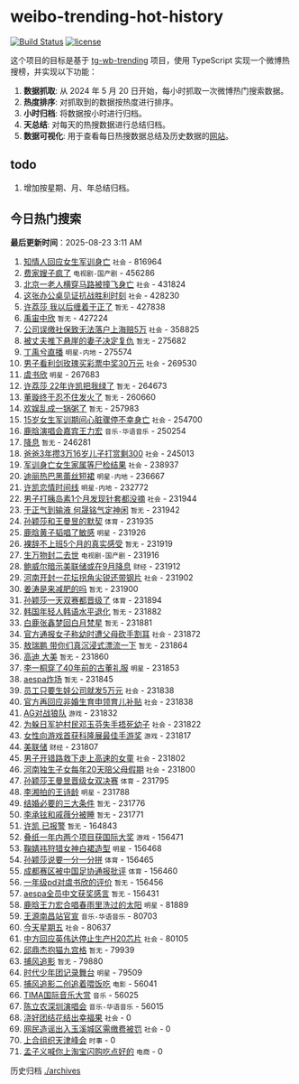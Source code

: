 # weibo-trending-hot-history

[![Build Status](https://github.com/lxw15337674/weibo-trending-hot-history/actions/workflows/nodejs.yml/badge.svg)](https://github.com/lxw15337674/weibo-trending-hot-history/actions)
[![license](https://img.shields.io/github/license/lxw15337674/weibo-trending-hot-history)](https://github.com/lxw15337674/weibo-trending-hot-history/blob/master/LICENSE)


这个项目的目标是基于 [tg-wb-trending](https://github.com/xiadd/tg-wb-trending) 项目，使用 TypeScript 实现一个微博热搜榜，并实现以下功能：

1. **数据抓取**: 从 2024 年 5 月 20 日开始，每小时抓取一次微博热门搜索数据。
2. **热度排序**: 对抓取到的数据按热度进行排序。
3. **小时归档**: 将数据按小时进行归档。
4. **天总结**: 对每天的热搜数据进行总结归档。
5. **数据可视化**: 用于查看每日热搜数据总结及历史数据的[网站](https://weibo-trending-hot-history.vercel.app/)。

## todo

1. 增加按星期、月、年总结归档。



## 今日热门搜索




























































































































































































































































































































































































































































































































































































































































































































































































































































































































































































































































































































































































































































































































































































































































































































































































































































































































































































































































































































































































































































































































































































































































































































































































































































































































































































































































































































































































































































































































































































































































































































































































































































































































































































































































































































































































































































































































































































































































































































































































































































































































































































































































































































































































































































































































































































































































































































































































































































































































































































































































































































































































































































































































































































































































































































































































































































































































































































































































































































































































































































































































































































































































































































































































































































































































































































































































































































































































































































































































































































































































































































































































































































































































































































































































































































































































































































































































































































































































































































































































































































































































































































































































































































































































































































































































































































































































































































































































































































































































































































































































































































































































































































































































































































































































































































































































































































































































































































































































































































































































































































































































































































































































































































































































































































































































































































































































































<!-- BEGIN -->

**最后更新时间**：2025-08-23 3:11 AM
1. [知情人回应女生军训身亡](https://m.weibo.cn/search?containerid=100103type%3D1%26t%3D10%26q%3D%23%E7%9F%A5%E6%83%85%E4%BA%BA%E5%9B%9E%E5%BA%94%E5%A5%B3%E7%94%9F%E5%86%9B%E8%AE%AD%E8%BA%AB%E4%BA%A1%23&stream_entry_id=31&isnewpage=1&extparam=seat%3D1%26lcate%3D5001%26flag%3D1%26band_rank%3D1%26dgr%3D0%26realpos%3D1%26c_type%3D31%26cate%3D5001%26filter_type%3Drealtimehot%26q%3D%2523%25E7%259F%25A5%25E6%2583%2585%25E4%25BA%25BA%25E5%259B%259E%25E5%25BA%2594%25E5%25A5%25B3%25E7%2594%259F%25E5%2586%259B%25E8%25AE%25AD%25E8%25BA%25AB%25E4%25BA%25A1%2523%26pos%3D0%26stream_entry_id%3D31%26display_time%3D1755880442%26pre_seqid%3D1755880442236054379658) `社会` - 816964
2. [费家嫂子疯了](https://m.weibo.cn/search?containerid=100103type%3D1%26t%3D10%26q%3D%23%E8%B4%B9%E5%AE%B6%E5%AB%82%E5%AD%90%E7%96%AF%E4%BA%86%23&stream_entry_id=31&isnewpage=1&extparam=seat%3D1%26lcate%3D5001%26flag%3D1%26band_rank%3D6%26dgr%3D0%26realpos%3D6%26c_type%3D31%26cate%3D5001%26filter_type%3Drealtimehot%26q%3D%2523%25E8%25B4%25B9%25E5%25AE%25B6%25E5%25AB%2582%25E5%25AD%2590%25E7%2596%25AF%25E4%25BA%2586%2523%26pos%3D5%26stream_entry_id%3D31%26display_time%3D1755880442%26pre_seqid%3D1755880442236054379658) `电视剧-国产剧` - 456286
3. [北京一老人横穿马路被撞飞身亡](https://m.weibo.cn/search?containerid=100103type%3D1%26t%3D10%26q%3D%23%E5%8C%97%E4%BA%AC%E4%B8%80%E8%80%81%E4%BA%BA%E6%A8%AA%E7%A9%BF%E9%A9%AC%E8%B7%AF%E8%A2%AB%E6%92%9E%E9%A3%9E%E8%BA%AB%E4%BA%A1%23&stream_entry_id=31&isnewpage=1&extparam=seat%3D1%26lcate%3D5001%26flag%3D0%26band_rank%3D2%26dgr%3D0%26realpos%3D2%26c_type%3D31%26cate%3D5001%26filter_type%3Drealtimehot%26q%3D%2523%25E5%258C%2597%25E4%25BA%25AC%25E4%25B8%2580%25E8%2580%2581%25E4%25BA%25BA%25E6%25A8%25AA%25E7%25A9%25BF%25E9%25A9%25AC%25E8%25B7%25AF%25E8%25A2%25AB%25E6%2592%259E%25E9%25A3%259E%25E8%25BA%25AB%25E4%25BA%25A1%2523%26pos%3D1%26stream_entry_id%3D31%26display_time%3D1755880442%26pre_seqid%3D1755880442236054379658) `社会` - 431824
4. [这张办公桌见证抗战胜利时刻](https://m.weibo.cn/search?containerid=100103type%3D1%26t%3D10%26q%3D%23%E8%BF%99%E5%BC%A0%E5%8A%9E%E5%85%AC%E6%A1%8C%E8%A7%81%E8%AF%81%E6%8A%97%E6%88%98%E8%83%9C%E5%88%A9%E6%97%B6%E5%88%BB%23&stream_entry_id=31&isnewpage=1&extparam=seat%3D1%26lcate%3D5001%26flag%3D0%26band_rank%3D3%26dgr%3D0%26realpos%3D3%26c_type%3D31%26cate%3D5001%26filter_type%3Drealtimehot%26q%3D%2523%25E8%25BF%2599%25E5%25BC%25A0%25E5%258A%259E%25E5%2585%25AC%25E6%25A1%258C%25E8%25A7%2581%25E8%25AF%2581%25E6%258A%2597%25E6%2588%2598%25E8%2583%259C%25E5%2588%25A9%25E6%2597%25B6%25E5%2588%25BB%2523%26pos%3D2%26stream_entry_id%3D31%26display_time%3D1755880442%26pre_seqid%3D1755880442236054379658) `社会` - 428230
5. [许荔莎 我以后缠着于正了](https://m.weibo.cn/search?containerid=100103type%3D1%26t%3D10%26q%3D%E8%AE%B8%E8%8D%94%E8%8E%8E+%E6%88%91%E4%BB%A5%E5%90%8E%E7%BC%A0%E7%9D%80%E4%BA%8E%E6%AD%A3%E4%BA%86&stream_entry_id=31&isnewpage=1&extparam=seat%3D1%26lcate%3D5001%26flag%3D2%26band_rank%3D4%26dgr%3D0%26realpos%3D4%26c_type%3D31%26cate%3D5001%26filter_type%3Drealtimehot%26q%3D%25E8%25AE%25B8%25E8%258D%2594%25E8%258E%258E%2520%25E6%2588%2591%25E4%25BB%25A5%25E5%2590%258E%25E7%25BC%25A0%25E7%259D%2580%25E4%25BA%258E%25E6%25AD%25A3%25E4%25BA%2586%26pos%3D3%26stream_entry_id%3D31%26display_time%3D1755880442%26pre_seqid%3D1755880442236054379658) `暂无` - 427838
6. [禹宙中欣](https://m.weibo.cn/search?containerid=100103type%3D1%26t%3D10%26q%3D%23%E7%A6%B9%E5%AE%99%E4%B8%AD%E6%AC%A3%23&stream_entry_id=31&isnewpage=1&extparam=seat%3D1%26lcate%3D5001%26flag%3D2%26band_rank%3D5%26dgr%3D0%26realpos%3D5%26c_type%3D31%26cate%3D5001%26filter_type%3Drealtimehot%26q%3D%2523%25E7%25A6%25B9%25E5%25AE%2599%25E4%25B8%25AD%25E6%25AC%25A3%2523%26pos%3D4%26stream_entry_id%3D31%26display_time%3D1755880442%26pre_seqid%3D1755880442236054379658) `暂无` - 427224
7. [公司误缴社保致无法落户上海赔5万](https://m.weibo.cn/search?containerid=100103type%3D1%26t%3D10%26q%3D%23%E5%85%AC%E5%8F%B8%E8%AF%AF%E7%BC%B4%E7%A4%BE%E4%BF%9D%E8%87%B4%E6%97%A0%E6%B3%95%E8%90%BD%E6%88%B7%E4%B8%8A%E6%B5%B7%E8%B5%945%E4%B8%87%23&stream_entry_id=31&isnewpage=1&extparam=seat%3D1%26lcate%3D5001%26flag%3D1%26band_rank%3D7%26dgr%3D0%26realpos%3D7%26c_type%3D31%26cate%3D5001%26filter_type%3Drealtimehot%26q%3D%2523%25E5%2585%25AC%25E5%258F%25B8%25E8%25AF%25AF%25E7%25BC%25B4%25E7%25A4%25BE%25E4%25BF%259D%25E8%2587%25B4%25E6%2597%25A0%25E6%25B3%2595%25E8%2590%25BD%25E6%2588%25B7%25E4%25B8%258A%25E6%25B5%25B7%25E8%25B5%25945%25E4%25B8%2587%2523%26pos%3D7%26stream_entry_id%3D31%26display_time%3D1755880442%26pre_seqid%3D1755880442236054379658) `社会` - 358825
8. [被丈夫推下悬崖的妻子决定复仇](https://m.weibo.cn/search?containerid=100103type%3D1%26t%3D10%26q%3D%E8%A2%AB%E4%B8%88%E5%A4%AB%E6%8E%A8%E4%B8%8B%E6%82%AC%E5%B4%96%E7%9A%84%E5%A6%BB%E5%AD%90%E5%86%B3%E5%AE%9A%E5%A4%8D%E4%BB%87&stream_entry_id=31&isnewpage=1&extparam=seat%3D1%26lcate%3D5001%26flag%3D0%26band_rank%3D8%26dgr%3D0%26realpos%3D8%26c_type%3D31%26cate%3D5001%26filter_type%3Drealtimehot%26q%3D%25E8%25A2%25AB%25E4%25B8%2588%25E5%25A4%25AB%25E6%258E%25A8%25E4%25B8%258B%25E6%2582%25AC%25E5%25B4%2596%25E7%259A%2584%25E5%25A6%25BB%25E5%25AD%2590%25E5%2586%25B3%25E5%25AE%259A%25E5%25A4%258D%25E4%25BB%2587%26pos%3D8%26stream_entry_id%3D31%26display_time%3D1755880442%26pre_seqid%3D1755880442236054379658) `暂无` - 275682
9. [丁禹兮直播](https://m.weibo.cn/search?containerid=100103type%3D1%26t%3D10%26q%3D%E4%B8%81%E7%A6%B9%E5%85%AE%E7%9B%B4%E6%92%AD&stream_entry_id=31&isnewpage=1&extparam=seat%3D1%26lcate%3D5001%26flag%3D0%26band_rank%3D9%26dgr%3D0%26realpos%3D9%26c_type%3D31%26cate%3D5001%26filter_type%3Drealtimehot%26q%3D%25E4%25B8%2581%25E7%25A6%25B9%25E5%2585%25AE%25E7%259B%25B4%25E6%2592%25AD%26pos%3D9%26stream_entry_id%3D31%26display_time%3D1755880442%26pre_seqid%3D1755880442236054379658) `明星-内地` - 275574
10. [男子看利剑玫瑰买彩票中奖30万元](https://m.weibo.cn/search?containerid=100103type%3D1%26t%3D10%26q%3D%23%E7%94%B7%E5%AD%90%E7%9C%8B%E5%88%A9%E5%89%91%E7%8E%AB%E7%91%B0%E4%B9%B0%E5%BD%A9%E7%A5%A8%E4%B8%AD%E5%A5%9630%E4%B8%87%E5%85%83%23&stream_entry_id=31&isnewpage=1&extparam=seat%3D1%26lcate%3D5001%26flag%3D0%26band_rank%3D10%26dgr%3D0%26realpos%3D10%26c_type%3D31%26cate%3D5001%26filter_type%3Drealtimehot%26q%3D%2523%25E7%2594%25B7%25E5%25AD%2590%25E7%259C%258B%25E5%2588%25A9%25E5%2589%2591%25E7%258E%25AB%25E7%2591%25B0%25E4%25B9%25B0%25E5%25BD%25A9%25E7%25A5%25A8%25E4%25B8%25AD%25E5%25A5%259630%25E4%25B8%2587%25E5%2585%2583%2523%26pos%3D10%26stream_entry_id%3D31%26display_time%3D1755880442%26pre_seqid%3D1755880442236054379658) `社会` - 269530
11. [虞书欣](https://m.weibo.cn/search?containerid=100103type%3D1%26t%3D10%26q%3D%E8%99%9E%E4%B9%A6%E6%AC%A3&stream_entry_id=31&isnewpage=1&extparam=seat%3D1%26lcate%3D5001%26flag%3D2%26band_rank%3D11%26dgr%3D0%26realpos%3D11%26c_type%3D31%26cate%3D5001%26filter_type%3Drealtimehot%26q%3D%25E8%2599%259E%25E4%25B9%25A6%25E6%25AC%25A3%26pos%3D11%26stream_entry_id%3D31%26display_time%3D1755880442%26pre_seqid%3D1755880442236054379658) `明星` - 267683
12. [许荔莎 22年许凯把我绿了](https://m.weibo.cn/search?containerid=100103type%3D1%26t%3D10%26q%3D%E8%AE%B8%E8%8D%94%E8%8E%8E+22%E5%B9%B4%E8%AE%B8%E5%87%AF%E6%8A%8A%E6%88%91%E7%BB%BF%E4%BA%86&stream_entry_id=31&isnewpage=1&extparam=seat%3D1%26lcate%3D5001%26flag%3D0%26band_rank%3D12%26dgr%3D0%26realpos%3D12%26c_type%3D31%26cate%3D5001%26filter_type%3Drealtimehot%26q%3D%25E8%25AE%25B8%25E8%258D%2594%25E8%258E%258E%252022%25E5%25B9%25B4%25E8%25AE%25B8%25E5%2587%25AF%25E6%258A%258A%25E6%2588%2591%25E7%25BB%25BF%25E4%25BA%2586%26pos%3D12%26stream_entry_id%3D31%26display_time%3D1755880442%26pre_seqid%3D1755880442236054379658) `暂无` - 264673
13. [董璇终于忍不住发火了](https://m.weibo.cn/search?containerid=100103type%3D1%26t%3D10%26q%3D%E8%91%A3%E7%92%87%E7%BB%88%E4%BA%8E%E5%BF%8D%E4%B8%8D%E4%BD%8F%E5%8F%91%E7%81%AB%E4%BA%86&stream_entry_id=31&isnewpage=1&extparam=seat%3D1%26lcate%3D5001%26flag%3D0%26band_rank%3D13%26dgr%3D0%26realpos%3D13%26c_type%3D31%26cate%3D5001%26filter_type%3Drealtimehot%26q%3D%25E8%2591%25A3%25E7%2592%2587%25E7%25BB%2588%25E4%25BA%258E%25E5%25BF%258D%25E4%25B8%258D%25E4%25BD%258F%25E5%258F%2591%25E7%2581%25AB%25E4%25BA%2586%26pos%3D13%26stream_entry_id%3D31%26display_time%3D1755880442%26pre_seqid%3D1755880442236054379658) `暂无` - 260660
14. [欢娱乱成一锅粥了](https://m.weibo.cn/search?containerid=100103type%3D1%26t%3D10%26q%3D%E6%AC%A2%E5%A8%B1%E4%B9%B1%E6%88%90%E4%B8%80%E9%94%85%E7%B2%A5%E4%BA%86&stream_entry_id=31&isnewpage=1&extparam=seat%3D1%26lcate%3D5001%26flag%3D0%26band_rank%3D14%26dgr%3D0%26realpos%3D14%26c_type%3D31%26cate%3D5001%26filter_type%3Drealtimehot%26q%3D%25E6%25AC%25A2%25E5%25A8%25B1%25E4%25B9%25B1%25E6%2588%2590%25E4%25B8%2580%25E9%2594%2585%25E7%25B2%25A5%25E4%25BA%2586%26pos%3D14%26stream_entry_id%3D31%26display_time%3D1755880442%26pre_seqid%3D1755880442236054379658) `暂无` - 257983
15. [15岁女生军训期间心脏骤停不幸身亡](https://m.weibo.cn/search?containerid=100103type%3D1%26t%3D10%26q%3D%2315%E5%B2%81%E5%A5%B3%E7%94%9F%E5%86%9B%E8%AE%AD%E6%9C%9F%E9%97%B4%E5%BF%83%E8%84%8F%E9%AA%A4%E5%81%9C%E4%B8%8D%E5%B9%B8%E8%BA%AB%E4%BA%A1%23&stream_entry_id=31&isnewpage=1&extparam=seat%3D1%26lcate%3D5001%26flag%3D0%26band_rank%3D15%26dgr%3D0%26realpos%3D15%26c_type%3D31%26cate%3D5001%26filter_type%3Drealtimehot%26q%3D%252315%25E5%25B2%2581%25E5%25A5%25B3%25E7%2594%259F%25E5%2586%259B%25E8%25AE%25AD%25E6%259C%259F%25E9%2597%25B4%25E5%25BF%2583%25E8%2584%258F%25E9%25AA%25A4%25E5%2581%259C%25E4%25B8%258D%25E5%25B9%25B8%25E8%25BA%25AB%25E4%25BA%25A1%2523%26pos%3D15%26stream_entry_id%3D31%26display_time%3D1755880442%26pre_seqid%3D1755880442236054379658) `社会` - 254700
16. [鹿晗演唱会嘉宾王力宏](https://m.weibo.cn/search?containerid=100103type%3D1%26t%3D10%26q%3D%23%E9%B9%BF%E6%99%97%E6%BC%94%E5%94%B1%E4%BC%9A%E5%98%89%E5%AE%BE%E7%8E%8B%E5%8A%9B%E5%AE%8F%23&stream_entry_id=31&isnewpage=1&extparam=seat%3D1%26lcate%3D5001%26flag%3D0%26band_rank%3D16%26dgr%3D0%26realpos%3D16%26c_type%3D31%26cate%3D5001%26filter_type%3Drealtimehot%26q%3D%2523%25E9%25B9%25BF%25E6%2599%2597%25E6%25BC%2594%25E5%2594%25B1%25E4%25BC%259A%25E5%2598%2589%25E5%25AE%25BE%25E7%258E%258B%25E5%258A%259B%25E5%25AE%258F%2523%26pos%3D16%26stream_entry_id%3D31%26display_time%3D1755880442%26pre_seqid%3D1755880442236054379658) `音乐-华语音乐` - 250254
17. [降息](https://m.weibo.cn/search?containerid=100103type%3D1%26t%3D10%26q%3D%E9%99%8D%E6%81%AF&stream_entry_id=31&isnewpage=1&extparam=seat%3D1%26lcate%3D5001%26flag%3D0%26band_rank%3D17%26dgr%3D0%26realpos%3D17%26c_type%3D31%26cate%3D5001%26filter_type%3Drealtimehot%26q%3D%25E9%2599%258D%25E6%2581%25AF%26pos%3D17%26stream_entry_id%3D31%26display_time%3D1755880442%26pre_seqid%3D1755880442236054379658) `暂无` - 246281
18. [爸爸3年攒3万16岁儿子打赏剩300](https://m.weibo.cn/search?containerid=100103type%3D1%26t%3D10%26q%3D%23%E7%88%B8%E7%88%B83%E5%B9%B4%E6%94%923%E4%B8%8716%E5%B2%81%E5%84%BF%E5%AD%90%E6%89%93%E8%B5%8F%E5%89%A9300%23&stream_entry_id=31&isnewpage=1&extparam=seat%3D1%26lcate%3D5001%26flag%3D0%26band_rank%3D18%26dgr%3D0%26realpos%3D18%26c_type%3D31%26cate%3D5001%26filter_type%3Drealtimehot%26q%3D%2523%25E7%2588%25B8%25E7%2588%25B83%25E5%25B9%25B4%25E6%2594%25923%25E4%25B8%258716%25E5%25B2%2581%25E5%2584%25BF%25E5%25AD%2590%25E6%2589%2593%25E8%25B5%258F%25E5%2589%25A9300%2523%26pos%3D18%26stream_entry_id%3D31%26display_time%3D1755880442%26pre_seqid%3D1755880442236054379658) `社会` - 245013
19. [军训身亡女生家属等尸检结果](https://m.weibo.cn/search?containerid=100103type%3D1%26t%3D10%26q%3D%23%E5%86%9B%E8%AE%AD%E8%BA%AB%E4%BA%A1%E5%A5%B3%E7%94%9F%E5%AE%B6%E5%B1%9E%E7%AD%89%E5%B0%B8%E6%A3%80%E7%BB%93%E6%9E%9C%23&stream_entry_id=31&isnewpage=1&extparam=seat%3D1%26lcate%3D5001%26flag%3D0%26band_rank%3D19%26dgr%3D0%26realpos%3D19%26c_type%3D31%26cate%3D5001%26filter_type%3Drealtimehot%26q%3D%2523%25E5%2586%259B%25E8%25AE%25AD%25E8%25BA%25AB%25E4%25BA%25A1%25E5%25A5%25B3%25E7%2594%259F%25E5%25AE%25B6%25E5%25B1%259E%25E7%25AD%2589%25E5%25B0%25B8%25E6%25A3%2580%25E7%25BB%2593%25E6%259E%259C%2523%26pos%3D19%26stream_entry_id%3D31%26display_time%3D1755880442%26pre_seqid%3D1755880442236054379658) `社会` - 238937
20. [迪丽热巴黑蕾丝短裙](https://m.weibo.cn/search?containerid=100103type%3D1%26t%3D10%26q%3D%23%E8%BF%AA%E4%B8%BD%E7%83%AD%E5%B7%B4%E9%BB%91%E8%95%BE%E4%B8%9D%E7%9F%AD%E8%A3%99%23&stream_entry_id=31&isnewpage=1&extparam=seat%3D1%26lcate%3D5001%26flag%3D0%26band_rank%3D20%26dgr%3D0%26realpos%3D20%26c_type%3D31%26cate%3D5001%26filter_type%3Drealtimehot%26q%3D%2523%25E8%25BF%25AA%25E4%25B8%25BD%25E7%2583%25AD%25E5%25B7%25B4%25E9%25BB%2591%25E8%2595%25BE%25E4%25B8%259D%25E7%259F%25AD%25E8%25A3%2599%2523%26pos%3D20%26stream_entry_id%3D31%26display_time%3D1755880442%26pre_seqid%3D1755880442236054379658) `明星-内地` - 236667
21. [许凯恋情时间线](https://m.weibo.cn/search?containerid=100103type%3D1%26t%3D10%26q%3D%E8%AE%B8%E5%87%AF%E6%81%8B%E6%83%85%E6%97%B6%E9%97%B4%E7%BA%BF&stream_entry_id=31&isnewpage=1&extparam=seat%3D1%26lcate%3D5001%26flag%3D2%26band_rank%3D21%26dgr%3D0%26realpos%3D21%26c_type%3D31%26cate%3D5001%26filter_type%3Drealtimehot%26q%3D%25E8%25AE%25B8%25E5%2587%25AF%25E6%2581%258B%25E6%2583%2585%25E6%2597%25B6%25E9%2597%25B4%25E7%25BA%25BF%26pos%3D21%26stream_entry_id%3D31%26display_time%3D1755880442%26pre_seqid%3D1755880442236054379658) `明星-内地` - 232772
22. [男子打胰岛素1个月发现针套都没摘](https://m.weibo.cn/search?containerid=100103type%3D1%26t%3D10%26q%3D%23%E7%94%B7%E5%AD%90%E6%89%93%E8%83%B0%E5%B2%9B%E7%B4%A01%E4%B8%AA%E6%9C%88%E5%8F%91%E7%8E%B0%E9%92%88%E5%A5%97%E9%83%BD%E6%B2%A1%E6%91%98%23&stream_entry_id=31&isnewpage=1&extparam=seat%3D1%26lcate%3D5001%26flag%3D0%26band_rank%3D22%26dgr%3D0%26realpos%3D22%26c_type%3D31%26cate%3D5001%26filter_type%3Drealtimehot%26q%3D%2523%25E7%2594%25B7%25E5%25AD%2590%25E6%2589%2593%25E8%2583%25B0%25E5%25B2%259B%25E7%25B4%25A01%25E4%25B8%25AA%25E6%259C%2588%25E5%258F%2591%25E7%258E%25B0%25E9%2592%2588%25E5%25A5%2597%25E9%2583%25BD%25E6%25B2%25A1%25E6%2591%2598%2523%26pos%3D22%26stream_entry_id%3D31%26display_time%3D1755880442%26pre_seqid%3D1755880442236054379658) `社会` - 231944
23. [于正气到输液 何晟铭气定神闲](https://m.weibo.cn/search?containerid=100103type%3D1%26t%3D10%26q%3D%E4%BA%8E%E6%AD%A3%E6%B0%94%E5%88%B0%E8%BE%93%E6%B6%B2+%E4%BD%95%E6%99%9F%E9%93%AD%E6%B0%94%E5%AE%9A%E7%A5%9E%E9%97%B2&stream_entry_id=31&isnewpage=1&extparam=seat%3D1%26lcate%3D5001%26flag%3D2%26band_rank%3D23%26dgr%3D0%26realpos%3D23%26c_type%3D31%26cate%3D5001%26filter_type%3Drealtimehot%26q%3D%25E4%25BA%258E%25E6%25AD%25A3%25E6%25B0%2594%25E5%2588%25B0%25E8%25BE%2593%25E6%25B6%25B2%2520%25E4%25BD%2595%25E6%2599%259F%25E9%2593%25AD%25E6%25B0%2594%25E5%25AE%259A%25E7%25A5%259E%25E9%2597%25B2%26pos%3D23%26stream_entry_id%3D31%26display_time%3D1755880442%26pre_seqid%3D1755880442236054379658) `暂无` - 231942
24. [孙颖莎和王曼昱的默契](https://m.weibo.cn/search?containerid=100103type%3D1%26t%3D10%26q%3D%23%E5%AD%99%E9%A2%96%E8%8E%8E%E5%92%8C%E7%8E%8B%E6%9B%BC%E6%98%B1%E7%9A%84%E9%BB%98%E5%A5%91%23&stream_entry_id=31&isnewpage=1&extparam=seat%3D1%26lcate%3D5001%26flag%3D1%26band_rank%3D24%26dgr%3D0%26realpos%3D24%26c_type%3D31%26cate%3D5001%26filter_type%3Drealtimehot%26q%3D%2523%25E5%25AD%2599%25E9%25A2%2596%25E8%258E%258E%25E5%2592%258C%25E7%258E%258B%25E6%259B%25BC%25E6%2598%25B1%25E7%259A%2584%25E9%25BB%2598%25E5%25A5%2591%2523%26pos%3D24%26stream_entry_id%3D31%26display_time%3D1755880442%26pre_seqid%3D1755880442236054379658) `体育` - 231935
25. [鹿晗黄子韬唱了敏感](https://m.weibo.cn/search?containerid=100103type%3D1%26t%3D10%26q%3D%23%E9%B9%BF%E6%99%97%E9%BB%84%E5%AD%90%E9%9F%AC%E5%94%B1%E4%BA%86%E6%95%8F%E6%84%9F%23&stream_entry_id=31&isnewpage=1&extparam=seat%3D1%26lcate%3D5001%26flag%3D0%26band_rank%3D25%26dgr%3D0%26realpos%3D25%26c_type%3D31%26cate%3D5001%26filter_type%3Drealtimehot%26q%3D%2523%25E9%25B9%25BF%25E6%2599%2597%25E9%25BB%2584%25E5%25AD%2590%25E9%259F%25AC%25E5%2594%25B1%25E4%25BA%2586%25E6%2595%258F%25E6%2584%259F%2523%26pos%3D25%26stream_entry_id%3D31%26display_time%3D1755880442%26pre_seqid%3D1755880442236054379658) `明星` - 231926
26. [裸辞不上班5个月的真实感受](https://m.weibo.cn/search?containerid=100103type%3D1%26t%3D10%26q%3D%E8%A3%B8%E8%BE%9E%E4%B8%8D%E4%B8%8A%E7%8F%AD5%E4%B8%AA%E6%9C%88%E7%9A%84%E7%9C%9F%E5%AE%9E%E6%84%9F%E5%8F%97&stream_entry_id=31&isnewpage=1&extparam=seat%3D1%26lcate%3D5001%26flag%3D1%26band_rank%3D26%26dgr%3D0%26realpos%3D26%26c_type%3D31%26cate%3D5001%26filter_type%3Drealtimehot%26q%3D%25E8%25A3%25B8%25E8%25BE%259E%25E4%25B8%258D%25E4%25B8%258A%25E7%258F%25AD5%25E4%25B8%25AA%25E6%259C%2588%25E7%259A%2584%25E7%259C%259F%25E5%25AE%259E%25E6%2584%259F%25E5%258F%2597%26pos%3D26%26stream_entry_id%3D31%26display_time%3D1755880442%26pre_seqid%3D1755880442236054379658) `暂无` - 231919
27. [生万物封二去世](https://m.weibo.cn/search?containerid=100103type%3D1%26t%3D10%26q%3D%23%E7%94%9F%E4%B8%87%E7%89%A9%E5%B0%81%E4%BA%8C%E5%8E%BB%E4%B8%96%23&stream_entry_id=31&isnewpage=1&extparam=seat%3D1%26lcate%3D5001%26flag%3D0%26band_rank%3D27%26dgr%3D0%26realpos%3D27%26c_type%3D31%26cate%3D5001%26filter_type%3Drealtimehot%26q%3D%2523%25E7%2594%259F%25E4%25B8%2587%25E7%2589%25A9%25E5%25B0%2581%25E4%25BA%258C%25E5%258E%25BB%25E4%25B8%2596%2523%26pos%3D27%26stream_entry_id%3D31%26display_time%3D1755880442%26pre_seqid%3D1755880442236054379658) `电视剧-国产剧` - 231916
28. [鲍威尔暗示美联储或在9月降息](https://m.weibo.cn/search?containerid=100103type%3D1%26t%3D10%26q%3D%23%E9%B2%8D%E5%A8%81%E5%B0%94%E6%9A%97%E7%A4%BA%E7%BE%8E%E8%81%94%E5%82%A8%E6%88%96%E5%9C%A89%E6%9C%88%E9%99%8D%E6%81%AF%23&stream_entry_id=31&isnewpage=1&extparam=seat%3D1%26lcate%3D5001%26flag%3D1%26band_rank%3D28%26dgr%3D0%26realpos%3D28%26c_type%3D31%26cate%3D5001%26filter_type%3Drealtimehot%26q%3D%2523%25E9%25B2%258D%25E5%25A8%2581%25E5%25B0%2594%25E6%259A%2597%25E7%25A4%25BA%25E7%25BE%258E%25E8%2581%2594%25E5%2582%25A8%25E6%2588%2596%25E5%259C%25A89%25E6%259C%2588%25E9%2599%258D%25E6%2581%25AF%2523%26pos%3D28%26stream_entry_id%3D31%26display_time%3D1755880442%26pre_seqid%3D1755880442236054379658) `财经` - 231912
29. [河南开封一花坛拐角尖锐还带钢片](https://m.weibo.cn/search?containerid=100103type%3D1%26t%3D10%26q%3D%23%E6%B2%B3%E5%8D%97%E5%BC%80%E5%B0%81%E4%B8%80%E8%8A%B1%E5%9D%9B%E6%8B%90%E8%A7%92%E5%B0%96%E9%94%90%E8%BF%98%E5%B8%A6%E9%92%A2%E7%89%87%23&stream_entry_id=31&isnewpage=1&extparam=seat%3D1%26lcate%3D5001%26flag%3D1%26band_rank%3D29%26dgr%3D0%26realpos%3D29%26c_type%3D31%26cate%3D5001%26filter_type%3Drealtimehot%26q%3D%2523%25E6%25B2%25B3%25E5%258D%2597%25E5%25BC%2580%25E5%25B0%2581%25E4%25B8%2580%25E8%258A%25B1%25E5%259D%259B%25E6%258B%2590%25E8%25A7%2592%25E5%25B0%2596%25E9%2594%2590%25E8%25BF%2598%25E5%25B8%25A6%25E9%2592%25A2%25E7%2589%2587%2523%26pos%3D29%26stream_entry_id%3D31%26display_time%3D1755880442%26pre_seqid%3D1755880442236054379658) `社会` - 231902
30. [姜涛是来减肥的吗](https://m.weibo.cn/search?containerid=100103type%3D1%26t%3D10%26q%3D%E5%A7%9C%E6%B6%9B%E6%98%AF%E6%9D%A5%E5%87%8F%E8%82%A5%E7%9A%84%E5%90%97&stream_entry_id=31&isnewpage=1&extparam=seat%3D1%26lcate%3D5001%26flag%3D1%26band_rank%3D30%26dgr%3D0%26realpos%3D30%26c_type%3D31%26cate%3D5001%26filter_type%3Drealtimehot%26q%3D%25E5%25A7%259C%25E6%25B6%259B%25E6%2598%25AF%25E6%259D%25A5%25E5%2587%258F%25E8%2582%25A5%25E7%259A%2584%25E5%2590%2597%26pos%3D30%26stream_entry_id%3D31%26display_time%3D1755880442%26pre_seqid%3D1755880442236054379658) `暂无` - 231900
31. [孙颖莎一天双赛都晋级了](https://m.weibo.cn/search?containerid=100103type%3D1%26t%3D10%26q%3D%23%E5%AD%99%E9%A2%96%E8%8E%8E%E4%B8%80%E5%A4%A9%E5%8F%8C%E8%B5%9B%E9%83%BD%E6%99%8B%E7%BA%A7%E4%BA%86%23&stream_entry_id=31&isnewpage=1&extparam=seat%3D1%26lcate%3D5001%26flag%3D1%26band_rank%3D31%26dgr%3D0%26realpos%3D31%26c_type%3D31%26cate%3D5001%26filter_type%3Drealtimehot%26q%3D%2523%25E5%25AD%2599%25E9%25A2%2596%25E8%258E%258E%25E4%25B8%2580%25E5%25A4%25A9%25E5%258F%258C%25E8%25B5%259B%25E9%2583%25BD%25E6%2599%258B%25E7%25BA%25A7%25E4%25BA%2586%2523%26pos%3D31%26stream_entry_id%3D31%26display_time%3D1755880442%26pre_seqid%3D1755880442236054379658) `体育` - 231894
32. [韩国年轻人韩语水平退化](https://m.weibo.cn/search?containerid=100103type%3D1%26t%3D10%26q%3D%E9%9F%A9%E5%9B%BD%E5%B9%B4%E8%BD%BB%E4%BA%BA%E9%9F%A9%E8%AF%AD%E6%B0%B4%E5%B9%B3%E9%80%80%E5%8C%96&stream_entry_id=31&isnewpage=1&extparam=seat%3D1%26lcate%3D5001%26flag%3D1%26band_rank%3D32%26dgr%3D0%26realpos%3D32%26c_type%3D31%26cate%3D5001%26filter_type%3Drealtimehot%26q%3D%25E9%259F%25A9%25E5%259B%25BD%25E5%25B9%25B4%25E8%25BD%25BB%25E4%25BA%25BA%25E9%259F%25A9%25E8%25AF%25AD%25E6%25B0%25B4%25E5%25B9%25B3%25E9%2580%2580%25E5%258C%2596%26pos%3D32%26stream_entry_id%3D31%26display_time%3D1755880442%26pre_seqid%3D1755880442236054379658) `暂无` - 231882
33. [白鹿张鑫梦回白月梵星](https://m.weibo.cn/search?containerid=100103type%3D1%26t%3D10%26q%3D%E7%99%BD%E9%B9%BF%E5%BC%A0%E9%91%AB%E6%A2%A6%E5%9B%9E%E7%99%BD%E6%9C%88%E6%A2%B5%E6%98%9F&stream_entry_id=31&isnewpage=1&extparam=seat%3D1%26lcate%3D5001%26flag%3D0%26band_rank%3D33%26dgr%3D0%26realpos%3D33%26c_type%3D31%26cate%3D5001%26filter_type%3Drealtimehot%26q%3D%25E7%2599%25BD%25E9%25B9%25BF%25E5%25BC%25A0%25E9%2591%25AB%25E6%25A2%25A6%25E5%259B%259E%25E7%2599%25BD%25E6%259C%2588%25E6%25A2%25B5%25E6%2598%259F%26pos%3D33%26stream_entry_id%3D31%26display_time%3D1755880442%26pre_seqid%3D1755880442236054379658) `暂无` - 231881
34. [官方通报女子称幼时遭父母砍手割耳](https://m.weibo.cn/search?containerid=100103type%3D1%26t%3D10%26q%3D%23%E5%AE%98%E6%96%B9%E9%80%9A%E6%8A%A5%E5%A5%B3%E5%AD%90%E7%A7%B0%E5%B9%BC%E6%97%B6%E9%81%AD%E7%88%B6%E6%AF%8D%E7%A0%8D%E6%89%8B%E5%89%B2%E8%80%B3%23&stream_entry_id=31&isnewpage=1&extparam=seat%3D1%26lcate%3D5001%26flag%3D0%26band_rank%3D34%26dgr%3D0%26realpos%3D34%26c_type%3D31%26cate%3D5001%26filter_type%3Drealtimehot%26q%3D%2523%25E5%25AE%2598%25E6%2596%25B9%25E9%2580%259A%25E6%258A%25A5%25E5%25A5%25B3%25E5%25AD%2590%25E7%25A7%25B0%25E5%25B9%25BC%25E6%2597%25B6%25E9%2581%25AD%25E7%2588%25B6%25E6%25AF%258D%25E7%25A0%258D%25E6%2589%258B%25E5%2589%25B2%25E8%2580%25B3%2523%26pos%3D34%26stream_entry_id%3D31%26display_time%3D1755880442%26pre_seqid%3D1755880442236054379658) `社会` - 231872
35. [敖瑞鹏 带你们真沉浸式漂流一下](https://m.weibo.cn/search?containerid=100103type%3D1%26t%3D10%26q%3D%E6%95%96%E7%91%9E%E9%B9%8F+%E5%B8%A6%E4%BD%A0%E4%BB%AC%E7%9C%9F%E6%B2%89%E6%B5%B8%E5%BC%8F%E6%BC%82%E6%B5%81%E4%B8%80%E4%B8%8B&stream_entry_id=31&isnewpage=1&extparam=seat%3D1%26lcate%3D5001%26flag%3D0%26band_rank%3D35%26dgr%3D0%26realpos%3D35%26c_type%3D31%26cate%3D5001%26filter_type%3Drealtimehot%26q%3D%25E6%2595%2596%25E7%2591%259E%25E9%25B9%258F%2520%25E5%25B8%25A6%25E4%25BD%25A0%25E4%25BB%25AC%25E7%259C%259F%25E6%25B2%2589%25E6%25B5%25B8%25E5%25BC%258F%25E6%25BC%2582%25E6%25B5%2581%25E4%25B8%2580%25E4%25B8%258B%26pos%3D35%26stream_entry_id%3D31%26display_time%3D1755880442%26pre_seqid%3D1755880442236054379658) `暂无` - 231864
36. [高迪 大美](https://m.weibo.cn/search?containerid=100103type%3D1%26t%3D10%26q%3D%E9%AB%98%E8%BF%AA+%E5%A4%A7%E7%BE%8E&stream_entry_id=31&isnewpage=1&extparam=seat%3D1%26lcate%3D5001%26flag%3D1%26band_rank%3D36%26dgr%3D0%26realpos%3D36%26c_type%3D31%26cate%3D5001%26filter_type%3Drealtimehot%26q%3D%25E9%25AB%2598%25E8%25BF%25AA%2520%25E5%25A4%25A7%25E7%25BE%258E%26pos%3D36%26stream_entry_id%3D31%26display_time%3D1755880442%26pre_seqid%3D1755880442236054379658) `暂无` - 231860
37. [李一桐穿了40年前的古董礼服](https://m.weibo.cn/search?containerid=100103type%3D1%26t%3D10%26q%3D%E6%9D%8E%E4%B8%80%E6%A1%90%E7%A9%BF%E4%BA%8640%E5%B9%B4%E5%89%8D%E7%9A%84%E5%8F%A4%E8%91%A3%E7%A4%BC%E6%9C%8D&stream_entry_id=31&isnewpage=1&extparam=seat%3D1%26lcate%3D5001%26flag%3D0%26band_rank%3D37%26dgr%3D0%26realpos%3D37%26c_type%3D31%26cate%3D5001%26filter_type%3Drealtimehot%26q%3D%25E6%259D%258E%25E4%25B8%2580%25E6%25A1%2590%25E7%25A9%25BF%25E4%25BA%258640%25E5%25B9%25B4%25E5%2589%258D%25E7%259A%2584%25E5%258F%25A4%25E8%2591%25A3%25E7%25A4%25BC%25E6%259C%258D%26pos%3D37%26stream_entry_id%3D31%26display_time%3D1755880442%26pre_seqid%3D1755880442236054379658) `明星` - 231853
38. [aespa炸场](https://m.weibo.cn/search?containerid=100103type%3D1%26t%3D10%26q%3D%23aespa%E7%82%B8%E5%9C%BA%23&stream_entry_id=31&isnewpage=1&extparam=seat%3D1%26lcate%3D5001%26flag%3D0%26band_rank%3D38%26dgr%3D0%26realpos%3D38%26c_type%3D31%26cate%3D5001%26filter_type%3Drealtimehot%26q%3D%2523aespa%25E7%2582%25B8%25E5%259C%25BA%2523%26pos%3D38%26stream_entry_id%3D31%26display_time%3D1755880442%26pre_seqid%3D1755880442236054379658) `暂无` - 231845
39. [员工只要生娃公司就发5万元](https://m.weibo.cn/search?containerid=100103type%3D1%26t%3D10%26q%3D%23%E5%91%98%E5%B7%A5%E5%8F%AA%E8%A6%81%E7%94%9F%E5%A8%83%E5%85%AC%E5%8F%B8%E5%B0%B1%E5%8F%915%E4%B8%87%E5%85%83%23&stream_entry_id=31&isnewpage=1&extparam=seat%3D1%26lcate%3D5001%26flag%3D1%26band_rank%3D39%26dgr%3D0%26realpos%3D39%26c_type%3D31%26cate%3D5001%26filter_type%3Drealtimehot%26q%3D%2523%25E5%2591%2598%25E5%25B7%25A5%25E5%258F%25AA%25E8%25A6%2581%25E7%2594%259F%25E5%25A8%2583%25E5%2585%25AC%25E5%258F%25B8%25E5%25B0%25B1%25E5%258F%25915%25E4%25B8%2587%25E5%2585%2583%2523%26pos%3D39%26stream_entry_id%3D31%26display_time%3D1755880442%26pre_seqid%3D1755880442236054379658) `社会` - 231838
40. [官方再回应非婚生育申领育儿补贴](https://m.weibo.cn/search?containerid=100103type%3D1%26t%3D10%26q%3D%23%E5%AE%98%E6%96%B9%E5%86%8D%E5%9B%9E%E5%BA%94%E9%9D%9E%E5%A9%9A%E7%94%9F%E8%82%B2%E7%94%B3%E9%A2%86%E8%82%B2%E5%84%BF%E8%A1%A5%E8%B4%B4%23&stream_entry_id=31&isnewpage=1&extparam=seat%3D1%26lcate%3D5001%26flag%3D1%26band_rank%3D40%26dgr%3D0%26realpos%3D40%26c_type%3D31%26cate%3D5001%26filter_type%3Drealtimehot%26q%3D%2523%25E5%25AE%2598%25E6%2596%25B9%25E5%2586%258D%25E5%259B%259E%25E5%25BA%2594%25E9%259D%259E%25E5%25A9%259A%25E7%2594%259F%25E8%2582%25B2%25E7%2594%25B3%25E9%25A2%2586%25E8%2582%25B2%25E5%2584%25BF%25E8%25A1%25A5%25E8%25B4%25B4%2523%26pos%3D40%26stream_entry_id%3D31%26display_time%3D1755880442%26pre_seqid%3D1755880442236054379658) `社会` - 231838
41. [AG对战狼队](https://m.weibo.cn/search?containerid=100103type%3D1%26t%3D10%26q%3DAG%E5%AF%B9%E6%88%98%E7%8B%BC%E9%98%9F&stream_entry_id=31&isnewpage=1&extparam=seat%3D1%26lcate%3D5001%26flag%3D0%26band_rank%3D41%26dgr%3D0%26realpos%3D41%26c_type%3D31%26cate%3D5001%26filter_type%3Drealtimehot%26q%3DAG%25E5%25AF%25B9%25E6%2588%2598%25E7%258B%25BC%25E9%2598%259F%26pos%3D41%26stream_entry_id%3D31%26display_time%3D1755880442%26pre_seqid%3D1755880442236054379658) `游戏` - 231832
42. [为躲日军护村民邓玉芬失手捂死幼子](https://m.weibo.cn/search?containerid=100103type%3D1%26t%3D10%26q%3D%23%E4%B8%BA%E8%BA%B2%E6%97%A5%E5%86%9B%E6%8A%A4%E6%9D%91%E6%B0%91%E9%82%93%E7%8E%89%E8%8A%AC%E5%A4%B1%E6%89%8B%E6%8D%82%E6%AD%BB%E5%B9%BC%E5%AD%90%23&stream_entry_id=31&isnewpage=1&extparam=seat%3D1%26lcate%3D5001%26flag%3D1%26band_rank%3D42%26dgr%3D0%26realpos%3D42%26c_type%3D31%26cate%3D5001%26filter_type%3Drealtimehot%26q%3D%2523%25E4%25B8%25BA%25E8%25BA%25B2%25E6%2597%25A5%25E5%2586%259B%25E6%258A%25A4%25E6%259D%2591%25E6%25B0%2591%25E9%2582%2593%25E7%258E%2589%25E8%258A%25AC%25E5%25A4%25B1%25E6%2589%258B%25E6%258D%2582%25E6%25AD%25BB%25E5%25B9%25BC%25E5%25AD%2590%2523%26pos%3D42%26stream_entry_id%3D31%26display_time%3D1755880442%26pre_seqid%3D1755880442236054379658) `社会` - 231822
43. [女性向游戏首获科隆展最佳手游奖](https://m.weibo.cn/search?containerid=100103type%3D1%26t%3D10%26q%3D%23%E5%A5%B3%E6%80%A7%E5%90%91%E6%B8%B8%E6%88%8F%E9%A6%96%E8%8E%B7%E7%A7%91%E9%9A%86%E5%B1%95%E6%9C%80%E4%BD%B3%E6%89%8B%E6%B8%B8%E5%A5%96%23&stream_entry_id=31&isnewpage=1&extparam=seat%3D1%26lcate%3D5001%26flag%3D1%26band_rank%3D43%26dgr%3D0%26realpos%3D43%26c_type%3D31%26cate%3D5001%26filter_type%3Drealtimehot%26q%3D%2523%25E5%25A5%25B3%25E6%2580%25A7%25E5%2590%2591%25E6%25B8%25B8%25E6%2588%258F%25E9%25A6%2596%25E8%258E%25B7%25E7%25A7%2591%25E9%259A%2586%25E5%25B1%2595%25E6%259C%2580%25E4%25BD%25B3%25E6%2589%258B%25E6%25B8%25B8%25E5%25A5%2596%2523%26pos%3D43%26stream_entry_id%3D31%26display_time%3D1755880442%26pre_seqid%3D1755880442236054379658) `游戏` - 231817
44. [美联储](https://m.weibo.cn/search?containerid=100103type%3D1%26t%3D10%26q%3D%E7%BE%8E%E8%81%94%E5%82%A8&stream_entry_id=31&isnewpage=1&extparam=seat%3D1%26lcate%3D5001%26flag%3D0%26band_rank%3D44%26dgr%3D0%26realpos%3D44%26c_type%3D31%26cate%3D5001%26filter_type%3Drealtimehot%26q%3D%25E7%25BE%258E%25E8%2581%2594%25E5%2582%25A8%26pos%3D44%26stream_entry_id%3D31%26display_time%3D1755880442%26pre_seqid%3D1755880442236054379658) `财经` - 231807
45. [男子开错路救下走上高速的女童](https://m.weibo.cn/search?containerid=100103type%3D1%26t%3D10%26q%3D%23%E7%94%B7%E5%AD%90%E5%BC%80%E9%94%99%E8%B7%AF%E6%95%91%E4%B8%8B%E8%B5%B0%E4%B8%8A%E9%AB%98%E9%80%9F%E7%9A%84%E5%A5%B3%E7%AB%A5%23&stream_entry_id=31&isnewpage=1&extparam=seat%3D1%26lcate%3D5001%26flag%3D1%26band_rank%3D45%26dgr%3D0%26realpos%3D45%26c_type%3D31%26cate%3D5001%26filter_type%3Drealtimehot%26q%3D%2523%25E7%2594%25B7%25E5%25AD%2590%25E5%25BC%2580%25E9%2594%2599%25E8%25B7%25AF%25E6%2595%2591%25E4%25B8%258B%25E8%25B5%25B0%25E4%25B8%258A%25E9%25AB%2598%25E9%2580%259F%25E7%259A%2584%25E5%25A5%25B3%25E7%25AB%25A5%2523%26pos%3D45%26stream_entry_id%3D31%26display_time%3D1755880442%26pre_seqid%3D1755880442236054379658) `社会` - 231802
46. [河南独生子女每年20天陪父母假期](https://m.weibo.cn/search?containerid=100103type%3D1%26t%3D10%26q%3D%23%E6%B2%B3%E5%8D%97%E7%8B%AC%E7%94%9F%E5%AD%90%E5%A5%B3%E6%AF%8F%E5%B9%B420%E5%A4%A9%E9%99%AA%E7%88%B6%E6%AF%8D%E5%81%87%E6%9C%9F%23&stream_entry_id=31&isnewpage=1&extparam=seat%3D1%26lcate%3D5001%26flag%3D1%26band_rank%3D46%26dgr%3D0%26realpos%3D46%26c_type%3D31%26cate%3D5001%26filter_type%3Drealtimehot%26q%3D%2523%25E6%25B2%25B3%25E5%258D%2597%25E7%258B%25AC%25E7%2594%259F%25E5%25AD%2590%25E5%25A5%25B3%25E6%25AF%258F%25E5%25B9%25B420%25E5%25A4%25A9%25E9%2599%25AA%25E7%2588%25B6%25E6%25AF%258D%25E5%2581%2587%25E6%259C%259F%2523%26pos%3D46%26stream_entry_id%3D31%26display_time%3D1755880442%26pre_seqid%3D1755880442236054379658) `社会` - 231800
47. [孙颖莎王曼昱晋级女双决赛](https://m.weibo.cn/search?containerid=100103type%3D1%26t%3D10%26q%3D%E5%AD%99%E9%A2%96%E8%8E%8E%E7%8E%8B%E6%9B%BC%E6%98%B1%E6%99%8B%E7%BA%A7%E5%A5%B3%E5%8F%8C%E5%86%B3%E8%B5%9B&stream_entry_id=31&isnewpage=1&extparam=seat%3D1%26lcate%3D5001%26flag%3D1%26band_rank%3D47%26dgr%3D0%26realpos%3D47%26c_type%3D31%26cate%3D5001%26filter_type%3Drealtimehot%26q%3D%25E5%25AD%2599%25E9%25A2%2596%25E8%258E%258E%25E7%258E%258B%25E6%259B%25BC%25E6%2598%25B1%25E6%2599%258B%25E7%25BA%25A7%25E5%25A5%25B3%25E5%258F%258C%25E5%2586%25B3%25E8%25B5%259B%26pos%3D47%26stream_entry_id%3D31%26display_time%3D1755880442%26pre_seqid%3D1755880442236054379658) `体育` - 231795
48. [李湘拍的王诗龄](https://m.weibo.cn/search?containerid=100103type%3D1%26t%3D10%26q%3D%E6%9D%8E%E6%B9%98%E6%8B%8D%E7%9A%84%E7%8E%8B%E8%AF%97%E9%BE%84&stream_entry_id=31&isnewpage=1&extparam=seat%3D1%26lcate%3D5001%26flag%3D0%26band_rank%3D48%26dgr%3D0%26realpos%3D48%26c_type%3D31%26cate%3D5001%26filter_type%3Drealtimehot%26q%3D%25E6%259D%258E%25E6%25B9%2598%25E6%258B%258D%25E7%259A%2584%25E7%258E%258B%25E8%25AF%2597%25E9%25BE%2584%26pos%3D48%26stream_entry_id%3D31%26display_time%3D1755880442%26pre_seqid%3D1755880442236054379658) `明星` - 231788
49. [结婚必要的三大条件](https://m.weibo.cn/search?containerid=100103type%3D1%26t%3D10%26q%3D%E7%BB%93%E5%A9%9A%E5%BF%85%E8%A6%81%E7%9A%84%E4%B8%89%E5%A4%A7%E6%9D%A1%E4%BB%B6&stream_entry_id=31&isnewpage=1&extparam=seat%3D1%26lcate%3D5001%26flag%3D0%26band_rank%3D49%26dgr%3D0%26realpos%3D49%26c_type%3D31%26cate%3D5001%26filter_type%3Drealtimehot%26q%3D%25E7%25BB%2593%25E5%25A9%259A%25E5%25BF%2585%25E8%25A6%2581%25E7%259A%2584%25E4%25B8%2589%25E5%25A4%25A7%25E6%259D%25A1%25E4%25BB%25B6%26pos%3D49%26stream_entry_id%3D31%26display_time%3D1755880442%26pre_seqid%3D1755880442236054379658) `暂无` - 231776
50. [李承铉和戚薇分被睡](https://m.weibo.cn/search?containerid=100103type%3D1%26t%3D10%26q%3D%E6%9D%8E%E6%89%BF%E9%93%89%E5%92%8C%E6%88%9A%E8%96%87%E5%88%86%E8%A2%AB%E7%9D%A1&stream_entry_id=31&isnewpage=1&extparam=seat%3D1%26lcate%3D5001%26flag%3D0%26band_rank%3D50%26dgr%3D0%26realpos%3D50%26c_type%3D31%26cate%3D5001%26filter_type%3Drealtimehot%26q%3D%25E6%259D%258E%25E6%2589%25BF%25E9%2593%2589%25E5%2592%258C%25E6%2588%259A%25E8%2596%2587%25E5%2588%2586%25E8%25A2%25AB%25E7%259D%25A1%26pos%3D50%26stream_entry_id%3D31%26display_time%3D1755880442%26pre_seqid%3D1755880442236054379658) `暂无` - 231771
51. [许凯 已报警](https://m.weibo.cn/search?containerid=100103type%3D1%26t%3D10%26q%3D%E8%AE%B8%E5%87%AF+%E5%B7%B2%E6%8A%A5%E8%AD%A6&stream_entry_id=31&isnewpage=1&extparam=seat%3D1%26pos%3D6%26flag%3D1%26c_type%3D31%26lcate%3D5001%26band_rank%3D7%26filter_type%3Drealtimehot%26cate%3D5001%26realpos%3D7%26q%3D%25E8%25AE%25B8%25E5%2587%25AF%2520%25E5%25B7%25B2%25E6%258A%25A5%25E8%25AD%25A6%26dgr%3D0%26stream_entry_id%3D31%26display_time%3D1755883542%26pre_seqid%3D1755883542927055867844) `暂无` - 164843
52. [叠纸一年内两个项目获国际大奖](https://m.weibo.cn/search?containerid=100103type%3D1%26t%3D10%26q%3D%23%E5%8F%A0%E7%BA%B8%E4%B8%80%E5%B9%B4%E5%86%85%E4%B8%A4%E4%B8%AA%E9%A1%B9%E7%9B%AE%E8%8E%B7%E5%9B%BD%E9%99%85%E5%A4%A7%E5%A5%96%23&stream_entry_id=31&isnewpage=1&extparam=seat%3D1%26pos%3D25%26flag%3D1%26c_type%3D31%26lcate%3D5001%26band_rank%3D26%26filter_type%3Drealtimehot%26cate%3D5001%26realpos%3D26%26q%3D%2523%25E5%258F%25A0%25E7%25BA%25B8%25E4%25B8%2580%25E5%25B9%25B4%25E5%2586%2585%25E4%25B8%25A4%25E4%25B8%25AA%25E9%25A1%25B9%25E7%259B%25AE%25E8%258E%25B7%25E5%259B%25BD%25E9%2599%2585%25E5%25A4%25A7%25E5%25A5%2596%2523%26dgr%3D0%26stream_entry_id%3D31%26display_time%3D1755883542%26pre_seqid%3D1755883542927055867844) `游戏` - 156471
53. [鞠婧祎狩猎女神白裙造型](https://m.weibo.cn/search?containerid=100103type%3D1%26t%3D10%26q%3D%23%E9%9E%A0%E5%A9%A7%E7%A5%8E%E7%8B%A9%E7%8C%8E%E5%A5%B3%E7%A5%9E%E7%99%BD%E8%A3%99%E9%80%A0%E5%9E%8B%23&stream_entry_id=31&isnewpage=1&extparam=seat%3D1%26pos%3D27%26flag%3D1%26c_type%3D31%26lcate%3D5001%26band_rank%3D28%26filter_type%3Drealtimehot%26cate%3D5001%26realpos%3D28%26q%3D%2523%25E9%259E%25A0%25E5%25A9%25A7%25E7%25A5%258E%25E7%258B%25A9%25E7%258C%258E%25E5%25A5%25B3%25E7%25A5%259E%25E7%2599%25BD%25E8%25A3%2599%25E9%2580%25A0%25E5%259E%258B%2523%26dgr%3D0%26stream_entry_id%3D31%26display_time%3D1755883542%26pre_seqid%3D1755883542927055867844) `明星` - 156468
54. [孙颖莎说要一分一分拼](https://m.weibo.cn/search?containerid=100103type%3D1%26t%3D10%26q%3D%23%E5%AD%99%E9%A2%96%E8%8E%8E%E8%AF%B4%E8%A6%81%E4%B8%80%E5%88%86%E4%B8%80%E5%88%86%E6%8B%BC%23&stream_entry_id=31&isnewpage=1&extparam=seat%3D1%26pos%3D28%26flag%3D1%26c_type%3D31%26lcate%3D5001%26band_rank%3D29%26filter_type%3Drealtimehot%26cate%3D5001%26realpos%3D29%26q%3D%2523%25E5%25AD%2599%25E9%25A2%2596%25E8%258E%258E%25E8%25AF%25B4%25E8%25A6%2581%25E4%25B8%2580%25E5%2588%2586%25E4%25B8%2580%25E5%2588%2586%25E6%258B%25BC%2523%26dgr%3D0%26stream_entry_id%3D31%26display_time%3D1755883542%26pre_seqid%3D1755883542927055867844) `体育` - 156465
55. [成都赛区被中国足协通报批评](https://m.weibo.cn/search?containerid=100103type%3D1%26t%3D10%26q%3D%23%E6%88%90%E9%83%BD%E8%B5%9B%E5%8C%BA%E8%A2%AB%E4%B8%AD%E5%9B%BD%E8%B6%B3%E5%8D%8F%E9%80%9A%E6%8A%A5%E6%89%B9%E8%AF%84%23&stream_entry_id=31&isnewpage=1&extparam=seat%3D1%26pos%3D31%26flag%3D1%26c_type%3D31%26lcate%3D5001%26band_rank%3D32%26filter_type%3Drealtimehot%26cate%3D5001%26realpos%3D32%26q%3D%2523%25E6%2588%2590%25E9%2583%25BD%25E8%25B5%259B%25E5%258C%25BA%25E8%25A2%25AB%25E4%25B8%25AD%25E5%259B%25BD%25E8%25B6%25B3%25E5%258D%258F%25E9%2580%259A%25E6%258A%25A5%25E6%2589%25B9%25E8%25AF%2584%2523%26dgr%3D0%26stream_entry_id%3D31%26display_time%3D1755883542%26pre_seqid%3D1755883542927055867844) `体育` - 156460
56. [一年级pd对虞书欣的评价](https://m.weibo.cn/search?containerid=100103type%3D1%26t%3D10%26q%3D%E4%B8%80%E5%B9%B4%E7%BA%A7pd%E5%AF%B9%E8%99%9E%E4%B9%A6%E6%AC%A3%E7%9A%84%E8%AF%84%E4%BB%B7&stream_entry_id=31&isnewpage=1&extparam=seat%3D1%26pos%3D32%26flag%3D1%26c_type%3D31%26lcate%3D5001%26band_rank%3D33%26filter_type%3Drealtimehot%26cate%3D5001%26realpos%3D33%26q%3D%25E4%25B8%2580%25E5%25B9%25B4%25E7%25BA%25A7pd%25E5%25AF%25B9%25E8%2599%259E%25E4%25B9%25A6%25E6%25AC%25A3%25E7%259A%2584%25E8%25AF%2584%25E4%25BB%25B7%26dgr%3D0%26stream_entry_id%3D31%26display_time%3D1755883542%26pre_seqid%3D1755883542927055867844) `暂无` - 156456
57. [aespa全员中文获奖感言](https://m.weibo.cn/search?containerid=100103type%3D1%26t%3D10%26q%3Daespa%E5%85%A8%E5%91%98%E4%B8%AD%E6%96%87%E8%8E%B7%E5%A5%96%E6%84%9F%E8%A8%80&stream_entry_id=31&isnewpage=1&extparam=seat%3D1%26pos%3D44%26flag%3D0%26c_type%3D31%26lcate%3D5001%26band_rank%3D45%26filter_type%3Drealtimehot%26cate%3D5001%26realpos%3D45%26q%3Daespa%25E5%2585%25A8%25E5%2591%2598%25E4%25B8%25AD%25E6%2596%2587%25E8%258E%25B7%25E5%25A5%2596%25E6%2584%259F%25E8%25A8%2580%26dgr%3D0%26stream_entry_id%3D31%26display_time%3D1755883542%26pre_seqid%3D1755883542927055867844) `暂无` - 156431
58. [鹿晗王力宏合唱春雨里洗过的太阳](https://m.weibo.cn/search?containerid=100103type%3D1%26t%3D10%26q%3D%23%E9%B9%BF%E6%99%97%E7%8E%8B%E5%8A%9B%E5%AE%8F%E5%90%88%E5%94%B1%E6%98%A5%E9%9B%A8%E9%87%8C%E6%B4%97%E8%BF%87%E7%9A%84%E5%A4%AA%E9%98%B3%23&stream_entry_id=31&isnewpage=1&extparam=seat%3D1%26band_rank%3D20%26lcate%3D5001%26stream_entry_id%3D31%26realpos%3D20%26c_type%3D31%26dgr%3D0%26flag%3D1%26q%3D%2523%25E9%25B9%25BF%25E6%2599%2597%25E7%258E%258B%25E5%258A%259B%25E5%25AE%258F%25E5%2590%2588%25E5%2594%25B1%25E6%2598%25A5%25E9%259B%25A8%25E9%2587%258C%25E6%25B4%2597%25E8%25BF%2587%25E7%259A%2584%25E5%25A4%25AA%25E9%2598%25B3%2523%26cate%3D5001%26filter_type%3Drealtimehot%26pos%3D19%26display_time%3D1755889861%26pre_seqid%3D17558898612800230324019) `明星` - 81889
59. [王源南昌站官宣](https://m.weibo.cn/search?containerid=100103type%3D1%26t%3D10%26q%3D%23%E7%8E%8B%E6%BA%90%E5%8D%97%E6%98%8C%E7%AB%99%E5%AE%98%E5%AE%A3%23&stream_entry_id=31&isnewpage=1&extparam=seat%3D1%26band_rank%3D34%26lcate%3D5001%26stream_entry_id%3D31%26realpos%3D34%26c_type%3D31%26dgr%3D0%26flag%3D1%26q%3D%2523%25E7%258E%258B%25E6%25BA%2590%25E5%258D%2597%25E6%2598%258C%25E7%25AB%2599%25E5%25AE%2598%25E5%25AE%25A3%2523%26cate%3D5001%26filter_type%3Drealtimehot%26pos%3D33%26display_time%3D1755889861%26pre_seqid%3D17558898612800230324019) `音乐-华语音乐` - 80703
60. [今天星期五](https://m.weibo.cn/search?containerid=100103type%3D1%26t%3D10%26q%3D%23%E4%BB%8A%E5%A4%A9%E6%98%9F%E6%9C%9F%E4%BA%94%23&stream_entry_id=31&isnewpage=1&extparam=seat%3D1%26lcate%3D5001%26flag%3D0%26band_rank%3D42%26dgr%3D0%26realpos%3D42%26c_type%3D31%26cate%3D5001%26filter_type%3Drealtimehot%26q%3D%2523%25E4%25BB%258A%25E5%25A4%25A9%25E6%2598%259F%25E6%259C%259F%25E4%25BA%2594%2523%26pos%3D42%26stream_entry_id%3D31%26display_time%3D1755887906%26pre_seqid%3D17558879064870543801103) `社会` - 80637
61. [中方回应英伟达停止生产H20芯片](https://m.weibo.cn/search?containerid=100103type%3D1%26t%3D10%26q%3D%23%E4%B8%AD%E6%96%B9%E5%9B%9E%E5%BA%94%E8%8B%B1%E4%BC%9F%E8%BE%BE%E5%81%9C%E6%AD%A2%E7%94%9F%E4%BA%A7H20%E8%8A%AF%E7%89%87%23&stream_entry_id=31&isnewpage=1&extparam=seat%3D1%26lcate%3D5001%26flag%3D0%26band_rank%3D41%26dgr%3D0%26realpos%3D41%26c_type%3D31%26cate%3D5001%26filter_type%3Drealtimehot%26q%3D%2523%25E4%25B8%25AD%25E6%2596%25B9%25E5%259B%259E%25E5%25BA%2594%25E8%258B%25B1%25E4%25BC%259F%25E8%25BE%25BE%25E5%2581%259C%25E6%25AD%25A2%25E7%2594%259F%25E4%25BA%25A7H20%25E8%258A%25AF%25E7%2589%2587%2523%26pos%3D41%26stream_entry_id%3D31%26display_time%3D1755887906%26pre_seqid%3D17558879064870543801103) `社会` - 80105
62. [邱鼎杰抱猫九宫格](https://m.weibo.cn/search?containerid=100103type%3D1%26t%3D10%26q%3D%E9%82%B1%E9%BC%8E%E6%9D%B0%E6%8A%B1%E7%8C%AB%E4%B9%9D%E5%AE%AB%E6%A0%BC&stream_entry_id=31&isnewpage=1&extparam=seat%3D1%26band_rank%3D43%26lcate%3D5001%26stream_entry_id%3D31%26realpos%3D43%26c_type%3D31%26dgr%3D0%26flag%3D0%26q%3D%25E9%2582%25B1%25E9%25BC%258E%25E6%259D%25B0%25E6%258A%25B1%25E7%258C%25AB%25E4%25B9%259D%25E5%25AE%25AB%25E6%25A0%25BC%26cate%3D5001%26filter_type%3Drealtimehot%26pos%3D42%26display_time%3D1755889861%26pre_seqid%3D17558898612800230324019) `暂无` - 79939
63. [捕风追影](https://m.weibo.cn/search?containerid=100103type%3D1%26t%3D10%26q%3D%E6%8D%95%E9%A3%8E%E8%BF%BD%E5%BD%B1&stream_entry_id=31&isnewpage=1&extparam=seat%3D1%26lcate%3D5001%26flag%3D0%26band_rank%3D50%26dgr%3D0%26realpos%3D50%26c_type%3D31%26cate%3D5001%26filter_type%3Drealtimehot%26q%3D%25E6%258D%2595%25E9%25A3%258E%25E8%25BF%25BD%25E5%25BD%25B1%26pos%3D50%26stream_entry_id%3D31%26display_time%3D1755887906%26pre_seqid%3D17558879064870543801103) `暂无` - 79880
64. [时代少年团记录舞台](https://m.weibo.cn/search?containerid=100103type%3D1%26t%3D10%26q%3D%23%E6%97%B6%E4%BB%A3%E5%B0%91%E5%B9%B4%E5%9B%A2%E8%AE%B0%E5%BD%95%E8%88%9E%E5%8F%B0%23&stream_entry_id=31&isnewpage=1&extparam=seat%3D1%26band_rank%3D48%26lcate%3D5001%26stream_entry_id%3D31%26realpos%3D48%26c_type%3D31%26dgr%3D0%26flag%3D1%26q%3D%2523%25E6%2597%25B6%25E4%25BB%25A3%25E5%25B0%2591%25E5%25B9%25B4%25E5%259B%25A2%25E8%25AE%25B0%25E5%25BD%2595%25E8%2588%259E%25E5%258F%25B0%2523%26cate%3D5001%26filter_type%3Drealtimehot%26pos%3D47%26display_time%3D1755889861%26pre_seqid%3D17558898612800230324019) `明星` - 79509
65. [捕风追影二创追着喂饭吃](https://m.weibo.cn/search?containerid=100103type%3D1%26t%3D10%26q%3D%E6%8D%95%E9%A3%8E%E8%BF%BD%E5%BD%B1%E4%BA%8C%E5%88%9B%E8%BF%BD%E7%9D%80%E5%96%82%E9%A5%AD%E5%90%83&stream_entry_id=31&isnewpage=1&extparam=seat%3D1%26lcate%3D5001%26flag%3D1%26band_rank%3D46%26dgr%3D0%26realpos%3D46%26c_type%3D31%26cate%3D5001%26filter_type%3Drealtimehot%26q%3D%25E6%258D%2595%25E9%25A3%258E%25E8%25BF%25BD%25E5%25BD%25B1%25E4%25BA%258C%25E5%2588%259B%25E8%25BF%25BD%25E7%259D%2580%25E5%2596%2582%25E9%25A5%25AD%25E5%2590%2583%26pos%3D46%26stream_entry_id%3D31%26display_time%3D1755887906%26pre_seqid%3D17558879064870543801103) `电影` - 56041
66. [TIMA国际音乐大赏](https://m.weibo.cn/search?containerid=100103type%3D1%26t%3D10%26q%3D%23TIMA%E5%9B%BD%E9%99%85%E9%9F%B3%E4%B9%90%E5%A4%A7%E8%B5%8F%23&stream_entry_id=31&isnewpage=1&extparam=seat%3D1%26lcate%3D5001%26flag%3D1%26band_rank%3D48%26dgr%3D0%26realpos%3D48%26c_type%3D31%26cate%3D5001%26filter_type%3Drealtimehot%26q%3D%2523TIMA%25E5%259B%25BD%25E9%2599%2585%25E9%259F%25B3%25E4%25B9%2590%25E5%25A4%25A7%25E8%25B5%258F%2523%26pos%3D48%26stream_entry_id%3D31%26display_time%3D1755887906%26pre_seqid%3D17558879064870543801103) `音乐` - 56025
67. [陈立农深圳演唱会](https://m.weibo.cn/search?containerid=100103type%3D1%26t%3D10%26q%3D%23%E9%99%88%E7%AB%8B%E5%86%9C%E6%B7%B1%E5%9C%B3%E6%BC%94%E5%94%B1%E4%BC%9A%23&stream_entry_id=31&isnewpage=1&extparam=seat%3D1%26lcate%3D5001%26flag%3D1%26band_rank%3D49%26dgr%3D0%26realpos%3D49%26c_type%3D31%26cate%3D5001%26filter_type%3Drealtimehot%26q%3D%2523%25E9%2599%2588%25E7%25AB%258B%25E5%2586%259C%25E6%25B7%25B1%25E5%259C%25B3%25E6%25BC%2594%25E5%2594%25B1%25E4%25BC%259A%2523%26pos%3D49%26stream_entry_id%3D31%26display_time%3D1755887906%26pre_seqid%3D17558879064870543801103) `音乐-华语音乐` - 56015
68. [浇好团结花结出幸福果](https://m.weibo.cn/search?containerid=100103type%3D1%26t%3D10%26q%3D%23%E6%B5%87%E5%A5%BD%E5%9B%A2%E7%BB%93%E8%8A%B1%E7%BB%93%E5%87%BA%E5%B9%B8%E7%A6%8F%E6%9E%9C%23&stream_entry_id=51&isnewpage=1&extparam=seat%3D1%26pos%3D0%26c_type%3D51%26cate%3D10103%26filter_type%3Drealtimehot%26q%3D%2523%25E6%25B5%2587%25E5%25A5%25BD%25E5%259B%25A2%25E7%25BB%2593%25E8%258A%25B1%25E7%25BB%2593%25E5%2587%25BA%25E5%25B9%25B8%25E7%25A6%258F%25E6%259E%259C%2523%26dgr%3D0%26stream_entry_id%3D51%26display_time%3D1755880442%26pre_seqid%3D1755880442236054379658) `社会` - 0
69. [网民造谣出入玉溪城区需缴费被罚](https://m.weibo.cn/search?containerid=100103type%3D1%26t%3D10%26q%3D%23%E7%BD%91%E6%B0%91%E9%80%A0%E8%B0%A3%E5%87%BA%E5%85%A5%E7%8E%89%E6%BA%AA%E5%9F%8E%E5%8C%BA%E9%9C%80%E7%BC%B4%E8%B4%B9%E8%A2%AB%E7%BD%9A%23&stream_entry_id=31&isnewpage=1&extparam=seat%3D1%26lcate%3D5001%26band_rank%3D7%26dgr%3D0%26c_type%3D31%26is_ad_pos%3D1%26pos%3D6%26cate%3D5001%26q%3D%2523%25E7%25BD%2591%25E6%25B0%2591%25E9%2580%25A0%25E8%25B0%25A3%25E5%2587%25BA%25E5%2585%25A5%25E7%258E%2589%25E6%25BA%25AA%25E5%259F%258E%25E5%258C%25BA%25E9%259C%2580%25E7%25BC%25B4%25E8%25B4%25B9%25E8%25A2%25AB%25E7%25BD%259A%2523%26adid%3D298254%26filter_type%3Drealtimehot%26stream_entry_id%3D31%26display_time%3D1755880442%26pre_seqid%3D1755880442236054379658) `社会` - 0
70. [上合组织天津峰会](https://m.weibo.cn/search?containerid=100103type%3D1%26t%3D10%26q%3D%23%E4%B8%8A%E5%90%88%E7%BB%84%E7%BB%87%E5%A4%A9%E6%B4%A5%E5%B3%B0%E4%BC%9A%23&stream_entry_id=51&isnewpage=1&extparam=seat%3D1%26c_type%3D51%26pos%3D0%26cate%3D10103%26filter_type%3Drealtimehot%26q%3D%2523%25E4%25B8%258A%25E5%2590%2588%25E7%25BB%2584%25E7%25BB%2587%25E5%25A4%25A9%25E6%25B4%25A5%25E5%25B3%25B0%25E4%25BC%259A%2523%26dgr%3D0%26stream_entry_id%3D51%26display_time%3D1755883542%26pre_seqid%3D1755883542927055867844) `时事` - 0
71. [孟子义喊你上淘宝闪购吃点好的](https://m.weibo.cn/search?containerid=100103type%3D1%26t%3D10%26q%3D%23%E5%AD%9F%E5%AD%90%E4%B9%89%E5%96%8A%E4%BD%A0%E4%B8%8A%E6%B7%98%E5%AE%9D%E9%97%AA%E8%B4%AD%E5%90%83%E7%82%B9%E5%A5%BD%E7%9A%84%23&stream_entry_id=31&isnewpage=1&extparam=seat%3D1%26lcate%3D5001%26band_rank%3D4%26dgr%3D0%26topic_ad%3D1%26c_type%3D31%26is_ad_pos%3D1%26filter_type%3Drealtimehot%26cate%3D5001%26q%3D%2523%25E5%25AD%259F%25E5%25AD%2590%25E4%25B9%2589%25E5%2596%258A%25E4%25BD%25A0%25E4%25B8%258A%25E6%25B7%2598%25E5%25AE%259D%25E9%2597%25AA%25E8%25B4%25AD%25E5%2590%2583%25E7%2582%25B9%25E5%25A5%25BD%25E7%259A%2584%2523%26adid%3D298288%26pos%3D3%26stream_entry_id%3D31%26display_time%3D1755887906%26pre_seqid%3D17558879064870543801103) `电商` - 0

<!-- END -->







































































































































































































































































































































































































































































































































































































































































































































































































































































































































































































































































































































































































































































































































































































































































































































































































































































































































































































































































































































































































































































































































































































































































































































































































































































































































































































































































































































































































































































































































































































































































































































































































































































































































































































































































































































































































































































































































































































































































































































































































































































































































































































































































































































































































































































































































































































































































































































































































































































































































































































































































































































































































































































































































































































































































































































































































































































































































































































































































































































































































































































































































































































































































































































































































































































































































































































































































































































































































































































































































































































































































































































































































































































































































































































































































































































































































































































































































































































































































































































































































































































































































































































































































































































































































































































































































































































































































































































































































































































































































































































































































































































































































































































































































































































































































































































































































































































































































































































































































































































































































































































































































































































































































































































































































































































































































































































































































































历史归档 [./archives](./archives)

